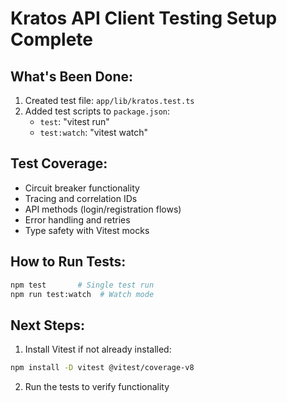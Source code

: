 # Kratos API Client Testing Setup Complete

## What's Been Done:
1. Created test file: `app/lib/kratos.test.ts`
2. Added test scripts to `package.json`:
   - `test`: "vitest run"
   - `test:watch`: "vitest watch"

## Test Coverage:
- Circuit breaker functionality
- Tracing and correlation IDs
- API methods (login/registration flows)
- Error handling and retries
- Type safety with Vitest mocks

## How to Run Tests:
```bash
npm test       # Single test run
npm run test:watch  # Watch mode
```

## Next Steps:
1. Install Vitest if not already installed:
```bash
npm install -D vitest @vitest/coverage-v8
```
2. Run the tests to verify functionality
